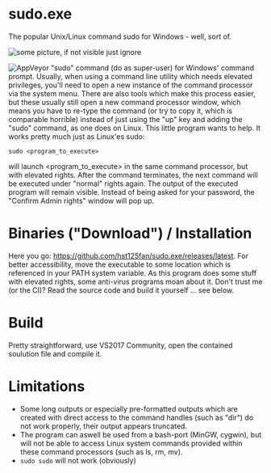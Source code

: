 # sudo.exe
The popular Unix/Linux command sudo for Windows - well, sort of.

![some picture, if not visible just ignore](https://i.imgur.com/DQNtMJi.png)

![AppVeyor](https://img.shields.io/appveyor/ci/hst125fan/sudo-exe?style=plastic&logo=appveyor)
"sudo" command (do as super-user) for Windows' command prompt. Usually, when using a command line utility which needs elevated privileges, you'll need to open a new instance of the command processor via the system menu. There are also tools which make this process easier, but these usually still open a new command processor window, which means you have to re-type the command (or try to copy it, which is comparable horrible) instead of just using the "up" key and adding the "sudo" command, as one does on Linux.
This little program wants to help. It works pretty much just as Linux'es sudo:
```
sudo <program_to_execute>
```
will launch <program_to_execute> in the same command processor, but with elevated rights. After the command terminates, the next command will be executed under "normal" rights again. The output of the executed program will remain visible. Instead of being asked for your password, the "Confirm Admin rights" window will pop up.

# Binaries ("Download") / Installation
Here you go: https://github.com/hst125fan/sudo.exe/releases/latest. For better accessibility, move the executable to some location which is referenced in your PATH system variable. As this program does some stuff with elevated rights, some anti-virus programs moan about it. Don't trust me (or the CI)? Read the source code and build it yourself ... see below.

# Build
Pretty straightforward, use VS2017 Community, open the contained soulution file and compile it. 

# Limitations
* Some long outputs or especially pre-formatted outputs which are created with direct access to the command handles (such as "dir") do not work properly, their output appears truncated.
* The program can aswell be used from a bash-port (MinGW, cygwin), but will not be able to access Linux system commands provided within these command processors (such as ls, rm, mv).  
* ``` sudo sudo ``` will not work (obviously)
  
